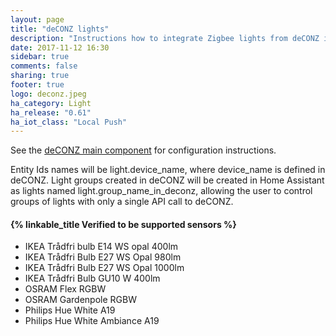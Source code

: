 ```yaml
---
layout: page
title: "deCONZ lights"
description: "Instructions how to integrate Zigbee lights from deCONZ into Home Assistant."
date: 2017-11-12 16:30
sidebar: true
comments: false
sharing: true
footer: true
logo: deconz.jpeg
ha_category: Light
ha_release: "0.61"
ha_iot_class: "Local Push"
---
```


See the [deCONZ main component](/components/deconz/) for configuration instructions.

Entity Ids names will be light.device_name, where device_name is defined in deCONZ. Light groups created in deCONZ will be created in Home Assistant as lights named light.group_name_in_deconz, allowing the user to control groups of lights with only a single API call to deCONZ.

#### {% linkable_title Verified to be supported sensors %}

- IKEA Trådfri bulb E14 WS opal 400lm
- IKEA Trådfri Bulb E27 WS Opal 980lm
- IKEA Trådfri Bulb E27 WS Opal 1000lm
- IKEA Trådfri Bulb GU10 W 400lm
- OSRAM Flex RGBW
- OSRAM Gardenpole RGBW
- Philips Hue White A19
- Philips Hue White Ambiance A19
